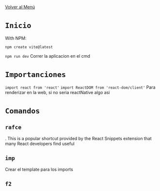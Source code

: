 [Volver al Menú](../root.md)

# `Inicio`

With NPM:
```
npm create vite@latest
```

`npm run dev` Correr la aplicacion en el cmd

# `Importanciones`

`import react from 'react'`
`import ReactDOM from 'react-dom/client'` Para renderizar en la web, si no seria reactNative algo asi

# `Comandos`

## `rafce`

. This is a popular shortcut provided by the React Snippets extension that many React developers find useful

## `imp`

Crear el template para los imports

## `f2`
